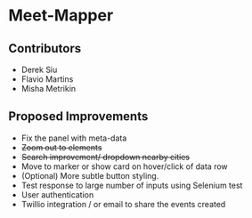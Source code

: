 # Meet-Mapper

## Contributors
- Derek Siu
- Flavio Martins
- Misha Metrikin

## Proposed Improvements

- Fix the panel with meta-data
- ~~Zoom out to elements~~
- ~~Search improvement/ dropdown nearby cities~~
- Move to marker or show card on hover/click of data row
- (Optional) More subtle button styling.
- Test response to large number of inputs using Selenium test
- User authentication 
- Twillio integration / or email to share the events created
